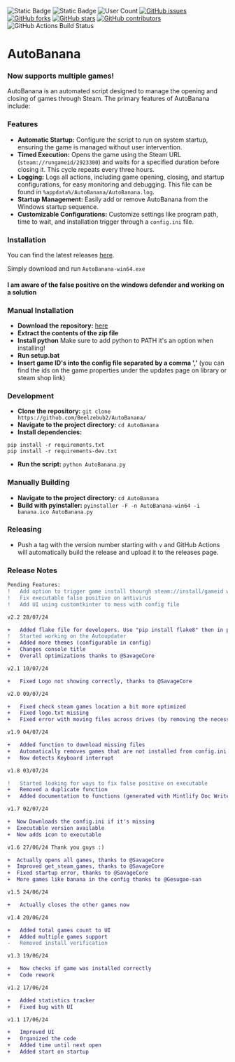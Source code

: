 ![Static Badge](https://img.shields.io/badge/Version-v2.2-8ebff1?style=for-the-badge&logo=v)
![Static Badge](https://img.shields.io/badge/Language-python-3776ab?style=for-the-badge&logo=python)
![User Count](https://img.shields.io/badge/Total%20Users-383-green?style=for-the-badge)
[![GitHub issues](https://img.shields.io/github/issues/Beelzebub2/AutoBanana.svg?style=for-the-badge)](https://github.com/Beelzebub2/AutoBanana/issues)
[![GitHub forks](https://img.shields.io/github/forks/Beelzebub2/AutoBanana.svg?style=for-the-badge)](https://github.com/Beelzebub2/AutoBanana/network/members)
[![GitHub stars](https://img.shields.io/github/stars/Beelzebub2/AutoBanana.svg?style=for-the-badge)](https://github.com/Beelzebub2/AutoBanana/stargazers)
[![GitHub contributors](https://img.shields.io/github/contributors/Beelzebub2/AutoBanana.svg?style=for-the-badge)](https://github.com/Beelzebub2/AutoBanana/graphs/contributors)
![GitHub Actions Build Status](https://img.shields.io/github/actions/workflow/status/Beelzebub2/AutoBanana/build.yml?style=for-the-badge&label=Build)



# AutoBanana
### Now supports multiple games!

AutoBanana is an automated script designed to manage the opening and closing of games through Steam. The primary features of AutoBanana include:

### Features
- **Automatic Startup:** Configure the script to run on system startup, ensuring the game is managed without user intervention.
- **Timed Execution:** Opens the game using the Steam URL (`steam://rungameid/2923300`) and waits for a specified duration before closing it. This cycle repeats every three hours.
- **Logging:** Logs all actions, including game opening, closing, and startup configurations, for easy monitoring and debugging. This file can be found in `%appdata%/AutoBanana/AutoBanana.log`.
- **Startup Management:** Easily add or remove AutoBanana from the Windows startup sequence.
- **Customizable Configurations:** Customize settings like program path, time to wait, and installation trigger through a `config.ini` file.

### Installation

You can find the latest releases [here](https://github.com/Beelzebub2/AutoBanana/releases).

Simply download and run `AutoBanana-win64.exe`
#### I am aware of the false positive on the windows defender and working on a solution

### Manual Installation

- **Download the repository:** [here](https://github.com/Beelzebub2/AutoBanana/archive/refs/heads/main.zip)
- **Extract the contents of the zip file**
- **Install python**  Make sure to add python to PATH it's an option when installing!
- **Run setup.bat**
- **Insert game ID's into the config file separated by a comma ','** (you can find the ids on the game properties under the updates page on library or steam shop link)

### Development

- **Clone the repository:** `git clone https://github.com/Beelzebub2/AutoBanana/`
- **Navigate to the project directory:** `cd AutoBanana`
- **Install dependencies:**
```
pip install -r requirements.txt
pip install -r requirements-dev.txt
```
- **Run the script:** `python AutoBanana.py`

### Manually Building

- **Navigate to the project directory:** `cd AutoBanana`
- **Build with pyinstaller:** `pyinstaller -F -n AutoBanana-win64 -i banana.ico AutoBanana.py`

### Releasing

- Push a tag with the version number starting with `v` and GitHub Actions will automatically build the release and upload it to the releases page.

### Release Notes

```diff
Pending Features:
!   Add option to trigger game install thourgh steam://install/gameid with a Xseconds delay
!   Fix executable false positive on antivirus
!   Add UI using customtkinter to mess with config file

v2.2 28/07/24

+   Added flake file for developers. Use "pip install flake8" then in project file "flake8 AutoBanana.py"
!   Started working on the Autoupdater
+   Added more themes (configurable in config)
+   Changes console title
+   Overall optimizations thanks to @SavageCore

v2.1 10/07/24

+   Fixed Logo not showing correctly, thanks to @SavageCore

v2.0 09/07/24

+   Fixed check steam games location a bit more optimized
+   Fixed logo.txt missing
+   Fixed error with moving files across drives (by removing the necessity to do that)

v1.9 04/07/24

+   Added function to download missing files
+   Automatically removes games that are not installed from config.ini
+   Now detects Keyboard interrupt

v1.8 03/07/24

!   Started looking for ways to fix false positive on executable
+   Removed a duplicate function
+   Added documentation to functions (generated with Mintlify Doc Writer)

v1.7 02/07/24

+  Now Downloads the config.ini if it's missing
+  Executable version available
+  Now adds icon to executable

v1.6 27/06/24 Thank you guys :)

+  Actually opens all games, thanks to @SavageCore
+  Improved get_steam_games, thanks to @SavageCore
+  Fixed startup error, thanks to @SavageCore
+  More games like banana in the config thanks to @Gesugao-san

v1.5 24/06/24

+   Actually closes the other games now

v1.4 20/06/24

+   Added total games count to UI
+   Added multiple games support
-   Removed install verification

v1.3 19/06/24

+   Now checks if game was installed correctly
+   Code rework

v1.2 17/06/24

+   Added statistics tracker
+   Fixed bug with UI

v1.1 17/06/24

+   Improved UI
+   Organized the code
+   Added time until next open
+   Added start on startup


```

